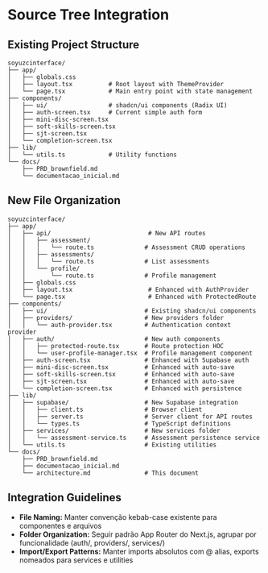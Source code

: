 # Source Tree Integration

## Existing Project Structure
```plaintext
soyuzcinterface/
├── app/
│   ├── globals.css
│   ├── layout.tsx          # Root layout with ThemeProvider
│   └── page.tsx            # Main entry point with state management
├── components/
│   ├── ui/                 # shadcn/ui components (Radix UI)
│   ├── auth-screen.tsx     # Current simple auth form
│   ├── mini-disc-screen.tsx
│   ├── soft-skills-screen.tsx
│   ├── sjt-screen.tsx
│   └── completion-screen.tsx
├── lib/
│   └── utils.ts            # Utility functions
└── docs/
    ├── PRD_brownfield.md
    └── documentacao_inicial.md
```

## New File Organization
```plaintext
soyuzcinterface/
├── app/
│   ├── api/                           # New API routes
│   │   ├── assessment/
│   │   │   └── route.ts              # Assessment CRUD operations
│   │   ├── assessments/
│   │   │   └── route.ts              # List assessments
│   │   └── profile/
│   │       └── route.ts              # Profile management
│   ├── globals.css
│   ├── layout.tsx                     # Enhanced with AuthProvider
│   └── page.tsx                       # Enhanced with ProtectedRoute
├── components/
│   ├── ui/                           # Existing shadcn/ui components
│   ├── providers/                    # New providers folder
│   │   └── auth-provider.tsx         # Authentication context provider
│   ├── auth/                         # New auth components
│   │   ├── protected-route.tsx       # Route protection HOC
│   │   └── user-profile-manager.tsx  # Profile management component
│   ├── auth-screen.tsx               # Enhanced with Supabase auth
│   ├── mini-disc-screen.tsx          # Enhanced with auto-save
│   ├── soft-skills-screen.tsx        # Enhanced with auto-save
│   ├── sjt-screen.tsx                # Enhanced with auto-save
│   └── completion-screen.tsx         # Enhanced with persistence
├── lib/
│   ├── supabase/                     # New Supabase integration
│   │   ├── client.ts                 # Browser client
│   │   ├── server.ts                 # Server client for API routes
│   │   └── types.ts                  # TypeScript definitions
│   ├── services/                     # New services folder
│   │   └── assessment-service.ts     # Assessment persistence service
│   └── utils.ts                      # Existing utilities
└── docs/
    ├── PRD_brownfield.md
    ├── documentacao_inicial.md
    └── architecture.md               # This document
```

## Integration Guidelines
- **File Naming:** Manter convenção kebab-case existente para componentes e arquivos
- **Folder Organization:** Seguir padrão App Router do Next.js, agrupar por funcionalidade (auth/, providers/, services/)
- **Import/Export Patterns:** Manter imports absolutos com @ alias, exports nomeados para services e utilities